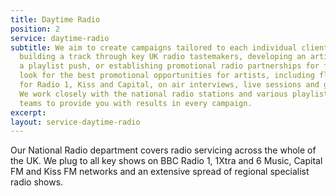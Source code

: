 ```yaml
---
title: Daytime Radio
position: 2
service: daytime-radio
subtitle: We aim to create campaigns tailored to each individual client’s need, whether
  building a track through key UK radio tastemakers, developing an artist towards
  a playlist push, or establishing promotional radio partnerships for festivals. We
  look for the best promotional opportunities for artists, including flagship events
  for Radio 1, Kiss and Capital, on air interviews, live sessions and guest mixes.
  We work closely with the national radio stations and various playlists and production
  teams to provide you with results in every campaign.
excerpt: 
layout: service-daytime-radio
---
```


Our National Radio department covers radio servicing across the whole of the UK. We plug to all key shows on BBC Radio 1, 1Xtra and 6 Music, Capital FM and Kiss FM networks and an extensive spread of regional specialist radio shows. 